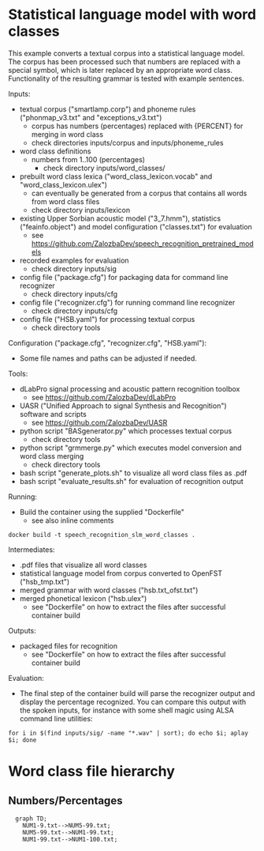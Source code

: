 # Statistical language model with word classes

This example converts a textual corpus into a statistical language model. The corpus has been processed
such that numbers are replaced with a special symbol, which is later replaced by an appropriate word class.
Functionality of the resulting grammar is tested with example sentences.

Inputs:

* textual corpus ("smartlamp.corp") and phoneme rules ("phonmap_v3.txt" and "exceptions_v3.txt")
    * corpus has numbers (percentages) replaced with {PERCENT} for merging in word class
    * check directories inputs/corpus and inputs/phoneme_rules
* word class definitions
    * numbers from 1..100 (percentages)
        * check directory inputs/word_classes/
* prebuilt word class lexica ("word_class_lexicon.vocab" and "word_class_lexicon.ulex")
    * can eventually be generated from a corpus that contains all words from word class files
    * check directory inputs/lexicon
* existing Upper Sorbian acoustic model ("3_7.hmm"), statistics ("feainfo.object") and model configuration ("classes.txt") for evaluation
    * see https://github.com/ZalozbaDev/speech_recognition_pretrained_models
* recorded examples for evaluation
    * check directory inputs/sig
* config file ("package.cfg") for packaging data for command line recognizer
    * check directory inputs/cfg
* config file ("recognizer.cfg") for running command line recognizer
    * check directory inputs/cfg
* config file ("HSB.yaml") for processing textual corpus
    * check directory tools

Configuration ("package.cfg", "recognizer.cfg", "HSB.yaml"):

* Some file names and paths can be adjusted if needed.

Tools:

* dLabPro signal processing and acoustic pattern recognition toolbox
    * see https://github.com/ZalozbaDev/dLabPro
* UASR ("Unified Approach to signal Synthesis and Recognition") software and scripts
    * see https://github.com/ZalozbaDev/UASR
* python script "BASgenerator.py" which processes textual corpus
    * check directory tools
* python script "grmmerge.py" which executes model conversion and word class merging
    * check directory tools
* bash script "generate_plots.sh" to visualize all word class files as .pdf
* bash script "evaluate_results.sh" for evaluation of recognition output

Running:

* Build the container using the supplied "Dockerfile"
    * see also inline comments
    
```console
docker build -t speech_recognition_slm_word_classes .
```

Intermediates:

* .pdf files that visualize all word classes
* statistical language model from corpus converted to OpenFST ("hsb_tmp.txt")
* merged grammar with word classes ("hsb.txt_ofst.txt")
* merged phonetical lexicon ("hsb.ulex")
    * see "Dockerfile" on how to extract the files after successful container build

Outputs:

* packaged files for recognition
	* see "Dockerfile" on how to extract the files after successful container build

Evaluation:

* The final step of the container build will parse the recognizer output and display the percentage recognized.
You can compare this output with the spoken inputs, for instance with some shell magic using ALSA command line utilities:

```console
for i in $(find inputs/sig/ -name "*.wav" | sort); do echo $i; aplay $i; done
```

# Word class file hierarchy

## Numbers/Percentages

```mermaid
  graph TD;
    NUM1-9.txt-->NUM5-99.txt;
    NUM5-99.txt-->NUM1-99.txt;
    NUM1-99.txt-->NUM1-100.txt;
```

